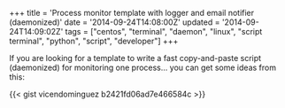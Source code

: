 +++
title = 'Process monitor template with logger and email notifier (daemonized)'
date = '2014-09-24T14:08:00Z'
updated = '2014-09-24T14:09:02Z'
tags = ["centos", "terminal", "daemon", "linux", "script terminal", "python", "script", "developer"]
+++

If you are looking for a template to write a fast copy-and-paste script (daemonized) for monitoring one process... you can get some ideas from this:

{{< gist vicendominguez b2421fd06ad7e466584c >}}
